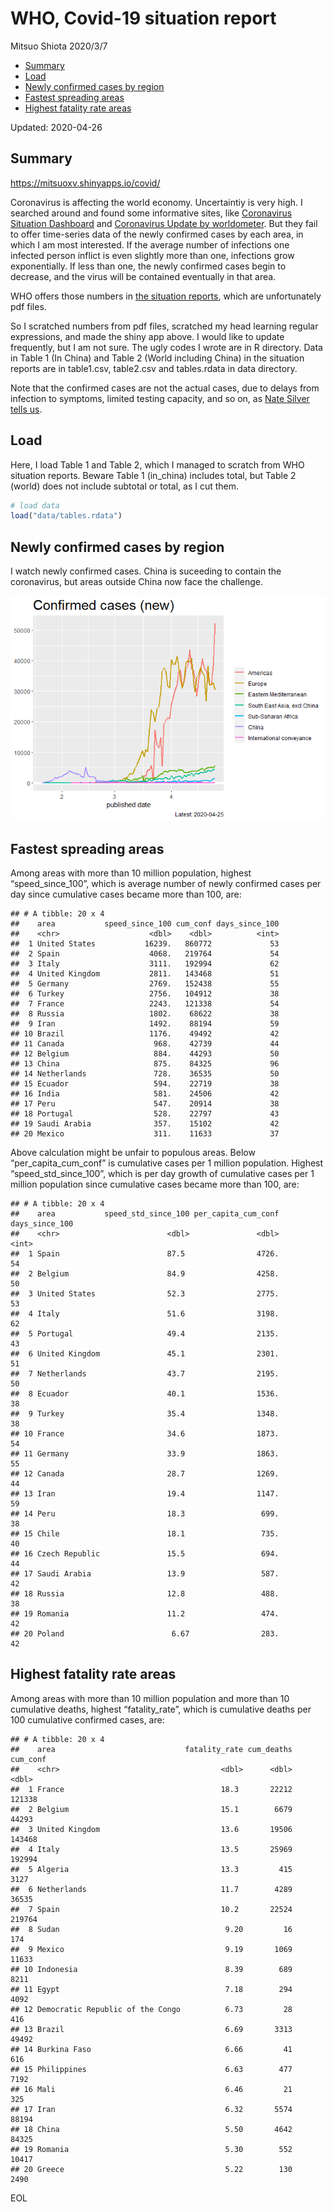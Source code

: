 WHO, Covid-19 situation report
================
Mitsuo Shiota
2020/3/7

  - [Summary](#summary)
  - [Load](#load)
  - [Newly confirmed cases by region](#newly-confirmed-cases-by-region)
  - [Fastest spreading areas](#fastest-spreading-areas)
  - [Highest fatality rate areas](#highest-fatality-rate-areas)

Updated: 2020-04-26

## Summary

<https://mitsuoxv.shinyapps.io/covid/>

Coronavirus is affecting the world economy. Uncertaintiy is very high. I
searched around and found some informative sites, like [Coronavirus
Situation
Dashboard](https://who.maps.arcgis.com/apps/opsdashboard/index.html#/c88e37cfc43b4ed3baf977d77e4a0667)
and [Coronavirus Update by
worldometer](https://www.worldometers.info/coronavirus/). But they fail
to offer time-series data of the newly confirmed cases by each area, in
which I am most interested. If the average number of infections one
infected person inflict is even slightly more than one, infections grow
exponentially. If less than one, the newly confirmed cases begin to
decrease, and the virus will be contained eventually in that area.

WHO offers those numbers in [the situation
reports](https://www.who.int/emergencies/diseases/novel-coronavirus-2019/situation-reports/),
which are unfortunately pdf files.

So I scratched numbers from pdf files, scratched my head learning
regular expressions, and made the shiny app above. I would like to
update frequently, but I am not sure. The ugly codes I wrote are in R
directory. Data in Table 1 (In China) and Table 2 (World including
China) in the situation reports are in table1.csv, table2.csv and
tables.rdata in data directory.

Note that the confirmed cases are not the actual cases, due to delays
from infection to symptoms, limited testing capacity, and so on, as
[Nate Silver tells
us](https://fivethirtyeight.com/features/coronavirus-case-counts-are-meaningless/).

## Load

Here, I load Table 1 and Table 2, which I managed to scratch from WHO
situation reports. Beware Table 1 (in\_china) includes total, but Table
2 (world) does not include subtotal or total, as I cut them.

``` r
# load data
load("data/tables.rdata")
```

## Newly confirmed cases by region

I watch newly confirmed cases. China is suceeding to contain the
coronavirus, but areas outside China now face the challenge.

![](README_files/figure-gfm/chart-1.png)<!-- -->

## Fastest spreading areas

Among areas with more than 10 million population, highest
“speed\_since\_100”, which is average number of newly confirmed cases
per day since cumulative cases became more than 100, are:

    ## # A tibble: 20 x 4
    ##    area           speed_since_100 cum_conf days_since_100
    ##    <chr>                    <dbl>    <dbl>          <int>
    ##  1 United States           16239.   860772             53
    ##  2 Spain                    4068.   219764             54
    ##  3 Italy                    3111.   192994             62
    ##  4 United Kingdom           2811.   143468             51
    ##  5 Germany                  2769.   152438             55
    ##  6 Turkey                   2756.   104912             38
    ##  7 France                   2243.   121338             54
    ##  8 Russia                   1802.    68622             38
    ##  9 Iran                     1492.    88194             59
    ## 10 Brazil                   1176.    49492             42
    ## 11 Canada                    968.    42739             44
    ## 12 Belgium                   884.    44293             50
    ## 13 China                     875.    84325             96
    ## 14 Netherlands               728.    36535             50
    ## 15 Ecuador                   594.    22719             38
    ## 16 India                     581.    24506             42
    ## 17 Peru                      547.    20914             38
    ## 18 Portugal                  528.    22797             43
    ## 19 Saudi Arabia              357.    15102             42
    ## 20 Mexico                    311.    11633             37

Above calculation might be unfair to populous areas. Below
“per\_capita\_cum\_conf” is cumulative cases per 1 million population.
Highest “speed\_std\_since\_100”, which is per day growth of cumulative
cases per 1 million population since cumulative cases became more than
100, are:

    ## # A tibble: 20 x 4
    ##    area           speed_std_since_100 per_capita_cum_conf days_since_100
    ##    <chr>                        <dbl>               <dbl>          <int>
    ##  1 Spain                        87.5                4726.             54
    ##  2 Belgium                      84.9                4258.             50
    ##  3 United States                52.3                2775.             53
    ##  4 Italy                        51.6                3198.             62
    ##  5 Portugal                     49.4                2135.             43
    ##  6 United Kingdom               45.1                2301.             51
    ##  7 Netherlands                  43.7                2195.             50
    ##  8 Ecuador                      40.1                1536.             38
    ##  9 Turkey                       35.4                1348.             38
    ## 10 France                       34.6                1873.             54
    ## 11 Germany                      33.9                1863.             55
    ## 12 Canada                       28.7                1269.             44
    ## 13 Iran                         19.4                1147.             59
    ## 14 Peru                         18.3                 699.             38
    ## 15 Chile                        18.1                 735.             40
    ## 16 Czech Republic               15.5                 694.             44
    ## 17 Saudi Arabia                 13.9                 587.             42
    ## 18 Russia                       12.8                 488.             38
    ## 19 Romania                      11.2                 474.             42
    ## 20 Poland                        6.67                283.             42

## Highest fatality rate areas

Among areas with more than 10 million population and more than 10
cumulative deaths, highest “fatality\_rate”, which is cumulative deaths
per 100 cumulative confirmed cases, are:

    ## # A tibble: 20 x 4
    ##    area                             fatality_rate cum_deaths cum_conf
    ##    <chr>                                    <dbl>      <dbl>    <dbl>
    ##  1 France                                   18.3       22212   121338
    ##  2 Belgium                                  15.1        6679    44293
    ##  3 United Kingdom                           13.6       19506   143468
    ##  4 Italy                                    13.5       25969   192994
    ##  5 Algeria                                  13.3         415     3127
    ##  6 Netherlands                              11.7        4289    36535
    ##  7 Spain                                    10.2       22524   219764
    ##  8 Sudan                                     9.20         16      174
    ##  9 Mexico                                    9.19       1069    11633
    ## 10 Indonesia                                 8.39        689     8211
    ## 11 Egypt                                     7.18        294     4092
    ## 12 Democratic Republic of the Congo          6.73         28      416
    ## 13 Brazil                                    6.69       3313    49492
    ## 14 Burkina Faso                              6.66         41      616
    ## 15 Philippines                               6.63        477     7192
    ## 16 Mali                                      6.46         21      325
    ## 17 Iran                                      6.32       5574    88194
    ## 18 China                                     5.50       4642    84325
    ## 19 Romania                                   5.30        552    10417
    ## 20 Greece                                    5.22        130     2490

EOL
